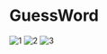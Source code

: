 # GuessWord
![1](https://user-images.githubusercontent.com/80212869/152425252-da716774-79b6-443a-8ae4-f527da87ad0a.png)
![2](https://user-images.githubusercontent.com/80212869/152425256-4767a0b8-3baa-440e-bca6-654aa9a09d8e.png)
![3](https://user-images.githubusercontent.com/80212869/152425265-cdeb4d22-6ab8-4e8f-909f-c2e175aca50e.png)
